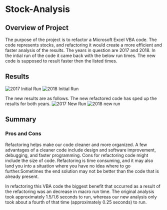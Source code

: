 # Stock-Analysis
## Overview of Project ##
The purpose of the project is to refactor a Microsoft Excel VBA code. The code represents stocks, and refactoring it would create a more efficient and faster analysis of the results. The years in question are 2017 and 2018. In the intial run of the code it came back with the below run times. The new code is supposed to result faster then the listed times.

## Results ##
![2017 Initial Run ](https://user-images.githubusercontent.com/96217224/149053966-22349c68-a7af-4cfa-a839-d858dac1ab46.png)
![2018 Initial Run](https://user-images.githubusercontent.com/96217224/149053990-fc0ebf64-3f28-4896-ac02-9f699e4e98fa.png)


The new results are as follows. The new refactored code has sped up the results for both years.
![2017 New Run](https://user-images.githubusercontent.com/96217224/149056560-2d24a627-e6a4-41df-934d-d80b0b827063.png)
![2018 new run](https://user-images.githubusercontent.com/96217224/149056645-2e6c936d-6a85-437d-861e-c614521d99d2.png)


## Summary ##
### Pros and Cons ###
Refactoring helps make our code cleaner and more organized. A few advantages of a cleaner code include design and software improvement, debugging, and faster programming.
Cons for refactoring code might include the size of code. Refactoring is time consuming, and  it may also land you into a situation where you have no idea where to go further.Sometimes the end solution may not be better than the code that is already present. 

In refactoring this VBA code the biggest benefit that occurred as a result of the refactoring was an decrease in macro run time. The original analysis took approximately 1.5/1.6 seconds to run, whereas our new analysis only took about a fourth of that time (approximately 0.25 seconds) to run. 
